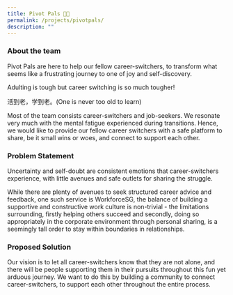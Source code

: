 ```yaml
---
title: Pivot Pals 🙋🏼
permalink: /projects/pivotpals/
description: ""
---
```

### About the team

Pivot Pals are here to help our fellow career-switchers, to transform what seems like a frustrating journey to one of joy and self-discovery.

Adulting is tough but career switching is so much tougher!

活到老，学到老。(One is never too old to learn)

Most of the team consists career-switchers and job-seekers. We resonate very much with the mental fatigue experienced during transitions. Hence, we would like to provide our fellow career switchers with a safe platform to share, be it small wins or woes, and connect to support each other.

  

### Problem Statement

Uncertainty and self-doubt are consistent emotions that career-switchers experience, with little avenues and safe outlets for sharing the struggle. 

While there are plenty of avenues to seek structured career advice and feedback, one such service is WorkforceSG, the balance of building a supportive and constructive work culture is non-trivial - the limitations surrounding, firstly helping others succeed and secondly, doing so appropriately in the corporate environment through personal sharing, is a seemingly tall order to stay within boundaries in relationships.


### Proposed Solution

Our vision is to let all career-switchers know that they are not alone, and there will be people supporting them in their pursuits throughout this fun yet arduous journey. We want to do this by building a community to connect career-switchers, to support each other throughout the entire process.
